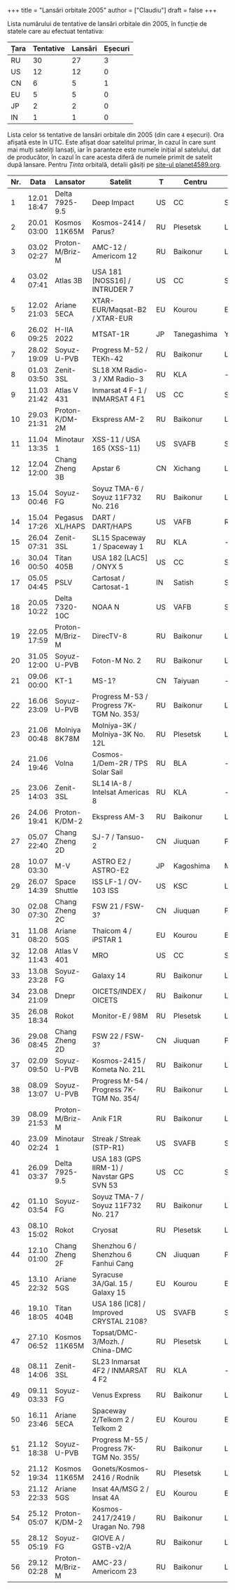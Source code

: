 +++
title = "Lansări orbitale 2005"
author = ["Claudiu"]
draft = false
+++

Lista numărului de tentative de lansări orbitale din 2005, în funcție de statele care au efectuat tentativa:

| Țara | Tentative | Lansări | Eșecuri |
|------|-----------|---------|---------|
| RU   | 30        | 27      | 3       |
| US   | 12        | 12      | 0       |
| CN   | 6         | 5       | 1       |
| EU   | 5         | 5       | 0       |
| JP   | 2         | 2       | 0       |
| IN   | 1         | 1       | 0       |

Lista celor `56` tentative de lansări orbitale din 2005 (din care `4` eșecuri). Ora afișată este în UTC. Este afișat doar satelitul primar, în cazul în care sunt mai mulți sateliți lansați, iar în paranteze este numele inițial al satelului, dat de producător, în cazul în care acesta diferă de numele primit de satelit după lansare. Pentru _Ținta_ orbitală, detalii găsiți pe [site-ul planet4589.org](https://planet4589.org/space/log/orbcat.html).

| Nr. | Data        | Lansator        | Satelit                                     | T  | Centru      | Rampă    | R. |
|-----|-------------|-----------------|---------------------------------------------|----|-------------|----------|----|
| 1   | 12.01 18:47 | Delta 7925-9.5  | Deep Impact                                 | US | CC          | SLC17B   | S  |
| 2   | 20.01 03:00 | Kosmos 11K65M   | Kosmos-2414 / Parus?                        | RU | Plesetsk    | LC132/1  | S  |
| 3   | 03.02 02:27 | Proton-M/Briz-M | AMC-12 / Americom 12                        | RU | Baikonur    | LC81/24  | S  |
| 4   | 03.02 07:41 | Atlas 3B        | USA 181     [NOSS16] / INTRUDER 7           | US | CC          | SLC36B   | S  |
| 5   | 12.02 21:03 | Ariane 5ECA     | XTAR-EUR/Maqsat-B2 / XTAR-EUR               | EU | Kourou      | ELA3     | S  |
| 6   | 26.02 09:25 | H-IIA 2022      | MTSAT-1R                                    | JP | Tanegashima | Y        | S  |
| 7   | 28.02 19:09 | Soyuz-U-PVB     | Progress M-52 / TEKh-42                     | RU | Baikonur    | LC1      | S  |
| 8   | 01.03 03:50 | Zenit-3SL       | SL18 XM Radio-3 / XM Radio-3                | RU | KLA         | -        | S  |
| 9   | 11.03 21:42 | Atlas V 431     | Inmarsat 4 F-1 / INMARSAT 4 F1              | US | CC          | SLC41    | S  |
| 10  | 29.03 21:31 | Proton-K/DM-2M  | Ekspress AM-2                               | RU | Baikonur    | LC200/39 | S  |
| 11  | 11.04 13:35 | Minotaur 1      | XSS-11 / USA 165 (XSS-11)                   | US | SVAFB       | SLC8     | S  |
| 12  | 12.04 12:00 | Chang Zheng 3B  | Apstar 6                                    | CN | Xichang     | LC2      | S  |
| 13  | 15.04 00:46 | Soyuz-FG        | Soyuz TMA-6 / Soyuz 11F732 No. 216          | RU | Baikonur    | LC1      | S  |
| 14  | 15.04 17:26 | Pegasus XL/HAPS | DART / DART/HAPS                            | US | VAFB        | RW30/12  | S  |
| 15  | 26.04 07:31 | Zenit-3SL       | SL15 Spaceway 1 / Spaceway 1                | RU | KLA         | -        | S  |
| 16  | 30.04 00:50 | Titan 405B      | USA 182      [LAC5] / ONYX 5                | US | CC          | SLC40    | S  |
| 17  | 05.05 04:45 | PSLV            | Cartosat / Cartosat-1                       | IN | Satish      | SLP      | S  |
| 18  | 20.05 10:22 | Delta 7320-10C  | NOAA N                                      | US | VAFB        | SLC2W    | S  |
| 19  | 22.05 17:59 | Proton-M/Briz-M | DirecTV-8                                   | RU | Baikonur    | LC200/39 | S  |
| 20  | 31.05 12:00 | Soyuz-U-PVB     | Foton-M No. 2                               | RU | Baikonur    | LC1      | S  |
| 21  | 09.06 00:00 | KT-1            | MS-1?                                       | CN | Taiyuan     | -        | F  |
| 22  | 16.06 23:09 | Soyuz-U-PVB     | Progress M-53 / Progress 7K-TGM No. 353/    | RU | Baikonur    | LC1      | S  |
| 23  | 21.06 00:48 | Molniya 8K78M   | Molniya-3K / Molniya-3K No. 12L             | RU | Plesetsk    | LC16/2   | F  |
| 24  | 21.06 19:46 | Volna           | Cosmos-1/Dem-2R / TPS Solar Sail            | RU | BLA         | -        | F  |
| 25  | 23.06 14:03 | Zenit-3SL       | SL14 IA-8 / Intelsat Americas 8             | RU | KLA         | -        | S  |
| 26  | 24.06 19:41 | Proton-K/DM-2   | Ekspress AM-3                               | RU | Baikonur    | LC200/39 | S  |
| 27  | 05.07 22:40 | Chang Zheng 2D  | SJ-7 / Tansuo-2                             | CN | Jiuquan     | Pad 603  | S  |
| 28  | 10.07 03:30 | M-V             | ASTRO E2 / ASTRO-E2                         | JP | Kagoshima   | M-V      | S  |
| 29  | 26.07 14:39 | Space Shuttle   | ISS LF-1 / OV-103 ISS                       | US | KSC         | LC39B    | S  |
| 30  | 02.08 07:30 | Chang Zheng 2C  | FSW 21 / FSW-3?                             | CN | Jiuquan     | Pad 603  | S  |
| 31  | 11.08 08:20 | Ariane 5GS      | Thaicom 4 / iPSTAR 1                        | EU | Kourou      | ELA3     | S  |
| 32  | 12.08 11:43 | Atlas V 401     | MRO                                         | US | CC          | SLC41    | S  |
| 33  | 13.08 23:28 | Soyuz-FG        | Galaxy 14                                   | RU | Baikonur    | LC31     | S  |
| 34  | 23.08 21:09 | Dnepr           | OICETS/INDEX / OICETS                       | RU | Baikonur    | LC109/95 | S  |
| 35  | 26.08 18:34 | Rokot           | Monitor-E / 98M                             | RU | Plesetsk    | LC133/3  | S  |
| 36  | 29.08 08:45 | Chang Zheng 2D  | FSW 22 / FSW-3?                             | CN | Jiuquan     | Pad 603  | S  |
| 37  | 02.09 09:50 | Soyuz-U-PVB     | Kosmos-2415 / Kometa No. 21L                | RU | Baikonur    | LC31     | S  |
| 38  | 08.09 13:07 | Soyuz-U-PVB     | Progress M-54 / Progress 7K-TGM No. 354/    | RU | Baikonur    | LC1      | S  |
| 39  | 08.09 21:53 | Proton-M/Briz-M | Anik F1R                                    | RU | Baikonur    | LC200/39 | S  |
| 40  | 23.09 02:24 | Minotaur 1      | Streak / Streak (STP-R1)                    | US | SVAFB       | SLC8     | S  |
| 41  | 26.09 03:37 | Delta 7925-9.5  | USA 183 (GPS IIRM-1) / Navstar GPS SVN 53   | US | CC          | SLC17A   | S  |
| 42  | 01.10 03:54 | Soyuz-FG        | Soyuz TMA-7 / Soyuz 11F732 No. 217          | RU | Baikonur    | LC1      | S  |
| 43  | 08.10 15:02 | Rokot           | Cryosat                                     | RU | Plesetsk    | LC133/3  | F  |
| 44  | 12.10 01:00 | Chang Zheng 2F  | Shenzhou 6 / Shenzhou 6 Fanhui Cang         | CN | Jiuquan     | Pad 921  | S  |
| 45  | 13.10 22:32 | Ariane 5GS      | Syracuse 3A/Gal. 15 / Galaxy 15             | EU | Kourou      | ELA3     | S  |
| 46  | 19.10 18:05 | Titan 404B      | USA 186      [IC8] / Improved CRYSTAL 2108? | US | SVAFB       | SLC4E    | S  |
| 47  | 27.10 06:52 | Kosmos 11K65M   | Topsat/DMC-3/Mozh. / China-DMC              | RU | Plesetsk    | LC132/1  | S  |
| 48  | 08.11 14:06 | Zenit-3SL       | SL23 Inmarsat 4F2 / INMARSAT 4 F2           | RU | KLA         | -        | S  |
| 49  | 09.11 03:33 | Soyuz-FG        | Venus Express                               | RU | Baikonur    | LC31     | S  |
| 50  | 16.11 23:46 | Ariane 5ECA     | Spaceway 2/Telkom 2 / Telkom 2              | EU | Kourou      | ELA3     | S  |
| 51  | 21.12 18:38 | Soyuz-U-PVB     | Progress M-55 / Progress 7K-TGM No. 355/    | RU | Baikonur    | LC1      | S  |
| 52  | 21.12 19:34 | Kosmos 11K65M   | Gonets/Kosmos-2416 / Rodnik                 | RU | Plesetsk    | LC132/1  | S  |
| 53  | 21.12 22:33 | Ariane 5GS      | Insat 4A/MSG 2 / Insat 4A                   | EU | Kourou      | ELA3     | S  |
| 54  | 25.12 05:07 | Proton-K/DM-2   | Kosmos-2417/2419 / Uragan No. 798           | RU | Baikonur    | LC81/24  | S  |
| 55  | 28.12 05:19 | Soyuz-FG        | GIOVE A / GSTB-v2/A                         | RU | Baikonur    | LC31     | S  |
| 56  | 29.12 02:28 | Proton-M/Briz-M | AMC-23 / Americom 23                        | RU | Baikonur    | LC200/39 | S  |